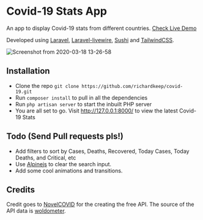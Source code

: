 # Covid-19 Stats App

An app to display Covid-19 stats from different countries. [Check Live Demo](https://richardkeep.dev/)

Developed using [Laravel](https://laravel.com), [Laravel-livewire](https://laravel-livewire.com/), [Sushi](https://github.com/calebporzio/sushi) and [TailwindCSS](https://tailwindcss.com/).

![Screenshot from 2020-03-18 13-26-58](https://user-images.githubusercontent.com/3874381/76951131-3bb5ea80-691c-11ea-88c0-7df225ded2c2.png)

## Installation
- Clone the repo `git clone https://github.com/richardkeep/covid-19.git`
- Run `composer install` to pull in all the dependencies
- Run `php artisan server` to start the inbuilt PHP server
- You are all set to go. Visit http://127.0.0.1:8000/ to view the latest Covid-19 Stats

## Todo (Send Pull requests pls!)
- Add filters to sort by Cases, Deaths, Recovered, Today Cases, Today Deaths, and Critical, etc
- Use [Alpinejs](https://github.com/alpinejs/alpine) to clear the search input.
- Add some cool animations and transitions.

## Credits
Credit goes to [NovelCOVID](https://github.com/NovelCOVID/API) for the creating the free API. The source of the API data is [woldometer](https://www.worldometers.info/coronavirus/).


